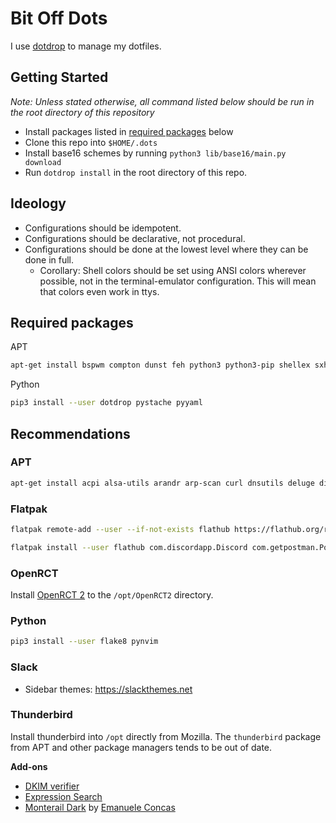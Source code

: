 # Bit Off Dots

I use [dotdrop][dotdrop] to manage my dotfiles.

## Getting Started

*Note: Unless stated otherwise, all command listed below should be run in the
root directory of this repository*

- Install packages listed in  [required packages](#required-packages) below
- Clone this repo into `$HOME/.dots`
- Install base16 schemes by running `python3 lib/base16/main.py download`
- Run `dotdrop install` in the root directory of this repo.

## Ideology

- Configurations should be idempotent.
- Configurations should be declarative, not procedural.
- Configurations should be done at the lowest level where they can be done in
  full.
    - Corollary: Shell colors should be set using ANSI colors
      wherever possible, not in the terminal-emulator configuration.
      This will mean that colors even work in ttys.

## Required packages

APT

```bash
apt-get install bspwm compton dunst feh python3 python3-pip shellex sxhkd rxvt-unicode xbacklight xinit xclip xcursor-themes
```

Python

```bash
pip3 install --user dotdrop pystache pyyaml
```

## Recommendations

### APT

```bash
apt-get install acpi alsa-utils arandr arp-scan curl dnsutils deluge dia evince flatpak git htop libnotify-bin lm-sensors neovim net-tools network-manager-gnome nmap nodejs npm openvpn parcellite pavucontrol pktstat rclone snapd sxiv texlive-full tmux traceroute tree whois vlc wireshark zathura
```

### Flatpak

```bash
flatpak remote-add --user --if-not-exists flathub https://flathub.org/repo/flathub.flatpakrepo

flatpak install --user flathub com.discordapp.Discord com.getpostman.Postman com.spotify.Client com.valvesoftware.Steam org.inkscape.Inkscape org.telegram.desktop
```

### OpenRCT

Install [OpenRCT 2][openrct2] to the `/opt/OpenRCT2` directory.

### Python

```bash
pip3 install --user flake8 pynvim
```

### Slack

- Sidebar themes: https://slackthemes.net

### Thunderbird

Install thunderbird into `/opt` directly from Mozilla. The `thunderbird`
package from APT and other package managers tends to be out of date.

**Add-ons**

- [DKIM verifier][dkimverifier]
- [Expression Search][expressionsearch]
- [Monterail Dark][monteraildark] by [Emanuele Concas][conema]

[conema]: https://github.com/conema
[dkimverifier]: https://addons.thunderbird.net/en-US/thunderbird/addon/dkim-verifier
[dotdrop]: https://github.com/deadc0de6/dotdrop
[expressionsearch]: https://addons.thunderbird.net/en-US/thunderbird/addon/gmailui/
[monterail]: https://addons.thunderbird.net/en-US/thunderbird/collections/conema/monterail-themes/
[monteraildark]: https://addons.thunderbird.net/en-US/thunderbird/addon/monterail-dark
[openrct2]: https://openrct2.org/
